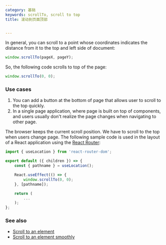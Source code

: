 ```yaml
---
category: 基础
keywords: scrollTo, scroll to top
title: 滚动到页面顶部


---
```


In general, you can scroll to a point whose coordinates indicates the distance from it to the top and left side of document:

```js
window.scrollTo(pageX, pageY);
```

So, the following code scrolls to top of the page:

```js
window.scrollTo(0, 0);
```

### Use cases

1. You can add a button at the bottom of page that allows user to scroll to the top quickly.
2. In a single page application, where page is built on top of components, and users usually don't realize the page changes when navigating to other page.

The browser keeps the current scroll position. We have to scroll to the top when users change page. The following sample code is used in the layout of a React application using the [React Router](https://github.com/ReactTraining/react-router):

```js
import { useLocation } from 'react-router-dom';

export default ({ children }) => {
    const { pathname } = useLocation();

    React.useEffect(() => {
        window.scrollTo(0, 0);
    }, [pathname]);

    return (
        ...
    );
};
```

### See also

-   [Scroll to an element](/scroll-to-an-element)
-   [Scroll to an element smoothly](/scroll-to-an-element-smoothly)
